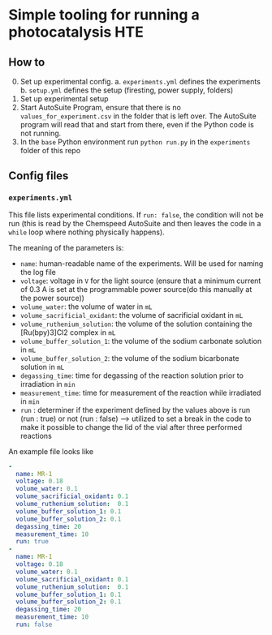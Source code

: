 # Simple tooling for running a photocatalysis HTE

## How to 

0. Set up experimental config. 
    a. `experiments.yml` defines the experiments 
    b. `setup.yml` defines the setup (firesting, power supply, folders)
1. Set up experimental setup 
2. Start AutoSuite Program, ensure that there is no `values_for_experiment.csv` in the folder that is left over. The AutoSuite program will read that and start from there, even if the Python code is not running. 
3. In the `base` Python environment run `python run.py` in the `experiments` folder of this repo


## Config files 

### `experiments.yml` 
This file lists experimental conditions. If `run: false`, the condition will not be run (this is read by the Chemspeed AutoSuite and then leaves the code in a `while` loop where nothing physically happens). 

The meaning of the parameters is:

- `name`: human-readable name of the experiments. Will be used for naming the log file 
- `voltage`: voltage in `V` for the light source (ensure that a minimum current of 0.3 A is set at the programmable power source(do this manually at the power source))
- `volume_water`: the volume of water in `mL`
- `volume_sacrificial_oxidant`: the volume of sacrificial oxidant in `mL` 
- `volume_ruthenium_solution`: the volume of the solution containing the [Ru(bpy)3]Cl2 complex in `mL`
- `volume_buffer_solution_1`: the volume of the sodium carbonate solution  in `mL`
- `volume_buffer_solution_2`: the volume of the sodium bicarbonate solution  in `mL`
- `degassing_time`: time for degassing of the reaction solution prior to irradiation in `min`
- `measurement_time`: time for measurement of the reaction while irradiated in `min`
- `run` : determiner if the experiment defined by the values above is run (run : true) or not (run : false) --> utilized to set a break in the code to make it possible to change the lid of the vial after three performed reactions


An example file looks like 

```yaml
- 
  name: MR-1
  voltage: 0.18
  volume_water: 0.1
  volume_sacrificial_oxidant: 0.1
  volume_ruthenium_solution:  0.1
  volume_buffer_solution_1: 0.1
  volume_buffer_solution_2: 0.1
  degassing_time: 20
  measurement_time: 10 
  run: true 
- 
  name: MR-1
  voltage: 0.18
  volume_water: 0.1
  volume_sacrificial_oxidant: 0.1
  volume_ruthenium_solution:  0.1
  volume_buffer_solution_1: 0.1
  volume_buffer_solution_2: 0.1
  degassing_time: 20
  measurement_time: 10 
  run: false 
```
